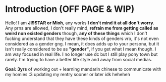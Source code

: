 # Introduction (OFF PAGE & WIP)
Hello! I am __JI9STAR or Mioh__, any works __I don't mind it at all don't worry__. Any prns are allowed, I don't really mind, __refrain me from getting called as weird non existed genders__ though, __any of these things__ which I don't fucking understand that they have these kinds of genders vro, it's not even considered as a gender gng. I mean, it does adds up to your persona, but it isn't really considered to be as __"gender"__, if you get what I mean though. I am way focused in real life. I no longer use dc but I still play pony town but rarely. I'm trying to have a better life style and away from social medias.


__Goal: 3yrs__ of working out + learning mandarin chinese to communicate with my homies :3
updating my rentry sooner or later idk heheheh
